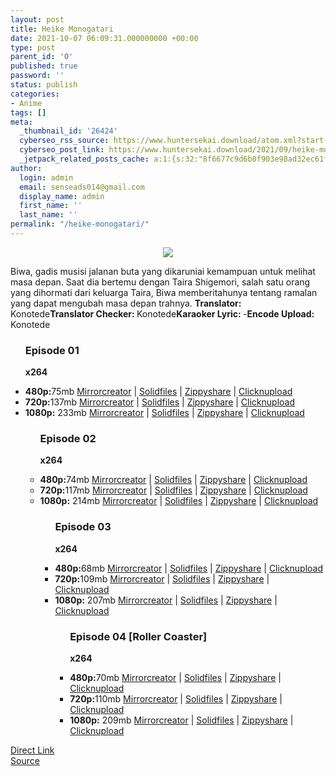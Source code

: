 ```yaml
---
layout: post
title: Heike Monogatari
date: 2021-10-07 06:09:31.000000000 +00:00
type: post
parent_id: '0'
published: true
password: ''
status: publish
categories:
- Anime
tags: []
meta:
  _thumbnail_id: '26424'
  cyberseo_rss_source: https://www.huntersekai.download/atom.xml?start-index=1
  cyberseo_post_link: https://www.huntersekai.download/2021/09/heike-monogatari.html
  _jetpack_related_posts_cache: a:1:{s:32:"8f6677c9d6b0f903e98ad32ec61f8deb";a:2:{s:7:"expires";i:1657969644;s:7:"payload";a:3:{i:0;a:1:{s:2:"id";i:27206;}i:1;a:1:{s:2:"id";i:27118;}i:2;a:1:{s:2:"id";i:25026;}}}}
author:
  login: admin
  email: senseads014@gmail.com
  display_name: admin
  first_name: ''
  last_name: ''
permalink: "/heike-monogatari/"
---
```

<p> <a class="popup" data-target="49738"></a>
<div dir="ltr" style="text-align: left;" trbidi="on">
<div class="separator" style="clear: both; text-align: center;"><a href="https://1.bp.blogspot.com/-UxQlaGuwZgI/YUPd3GvqjJI/AAAAAAAACMo/qfuJ3oGtODQaoqRp4fgSsWYU79Nzt4_uQCLcBGAsYHQ/s0/117476l.jpg" imageanchor="1" style="margin-left: 1em; margin-right: 1em;"><img border="0" data-original-height="318" data-original-width="225" src="{{ site.baseurl }}/assets/2021/10/117476l.jpg" /></a></div>
<p>Biwa, gadis musisi jalanan buta yang dikaruniai kemampuan untuk melihat masa depan. Saat dia bertemu dengan Taira Shigemori, salah satu orang yang dihormati dari keluarga Taira, Biwa memberitahunya tentang ramalan yang dapat mengubah masa depan trahnya.<a name="more"></a>
<pekerja><b>Translator: </b><span>Konotede</span><b>Translator Checker: </b><span>Konotede</span><b>Karaoker Lyric: </b><span>-</span><b>Encode Upload: </b><span>Konotede</span></pekerja>
<div class="dl">
<ul />
<h3>Episode 01</h3>
<p><strong>x264</strong>
<li><b>480p:</b><span id="size">75mb</span> <a href="https://semawur.com/KH2WRARRIhW">Mirrorcreator</a> | <a href="https://semawur.com/hM9f7AZ">Solidfiles</a> | <a href="https://semawur.com/Rzu2e6">Zippyshare</a> | <a href="https://semawur.com/v3VLRBYlc">Clicknupload</a></li>
<li><b>720p:</b><span id="size">137mb</span> <a href="https://semawur.com/mvpcn">Mirrorcreator</a> | <a href="https://semawur.com/EoC0uvwc6hK">Solidfiles</a> | <a href="https://semawur.com/F28AnYPP5s">Zippyshare</a> | <a href="https://semawur.com/qzpspLF">Clicknupload</a></li>
<li><b>1080p:</b> <span id="size">233mb</span> <a href="https://semawur.com/Vz5h9nU4Jl">Mirrorcreator</a> | <a href="https://semawur.com/NGu1">Solidfiles</a> | <a href="https://semawur.com/nN3yWIk">Zippyshare</a> | <a href="https://semawur.com/pFjKyF">Clicknupload</a></li>
<ul />
<h3>Episode 02</h3>
<p><strong>x264</strong>
<li><b>480p:</b><span id="size">74mb</span> <a href="https://semawur.com/gpdSiE">Mirrorcreator</a> | <a href="https://semawur.com/qG0S0X608">Solidfiles</a> | <a href="https://semawur.com/XvftAFQZgoka">Zippyshare</a> | <a href="https://semawur.com/QS5HreIIWHng">Clicknupload</a></li>
<li><b>720p:</b><span id="size">117mb</span> <a href="https://semawur.com/yux4xNfZOA">Mirrorcreator</a> | <a href="https://semawur.com/8sUO7">Solidfiles</a> | <a href="https://semawur.com/3nl0E2ty9">Zippyshare</a> | <a href="https://semawur.com/HAisLk0c8">Clicknupload</a></li>
<li><b>1080p:</b> <span id="size">214mb</span> <a href="https://semawur.com/3U6vOGU">Mirrorcreator</a> | <a href="https://semawur.com/Ha2b">Solidfiles</a> | <a href="https://semawur.com/SesO5f">Zippyshare</a> | <a href="https://semawur.com/hM7gGBQ">Clicknupload</a></li>
<ul />
<h3>Episode 03</h3>
<p><strong>x264</strong>
<li><b>480p:</b><span id="size">68mb</span> <a href="https://semawur.com/MWtMW5yL">Mirrorcreator</a> | <a href="https://semawur.com/7KYN6QW">Solidfiles</a> | <a href="https://semawur.com/Mu6ABZGbZ">Zippyshare</a> | <a href="https://semawur.com/M7e3tZBKnzvE">Clicknupload</a></li>
<li><b>720p:</b><span id="size">109mb</span> <a href="https://semawur.com/Zid7sJJrLA2J">Mirrorcreator</a> | <a href="https://semawur.com/CJhsGVMO">Solidfiles</a> | <a href="https://semawur.com/kUrSLGs26">Zippyshare</a> | <a href="https://semawur.com/V5tvIeeyDjx">Clicknupload</a></li>
<li><b>1080p:</b> <span id="size">207mb</span> <a href="https://semawur.com/TrfVrrWO6sgq">Mirrorcreator</a> | <a href="https://semawur.com/WBodchMUzsL7">Solidfiles</a> | <a href="https://semawur.com/u6qjhDoBKcL">Zippyshare</a> | <a href="https://semawur.com/5k87JaErV87">Clicknupload</a></li>
<ul />
<h3>Episode 04 [Roller Coaster]</h3>
<p><strong>x264</strong>
<li><b>480p:</b><span id="size">70mb</span> <a href="https://cararegistrasi.com/aWsoaX">Mirrorcreator</a> | <a href="https://cararegistrasi.com/IrwvEpQtgE3">Solidfiles</a> | <a href="https://cararegistrasi.com/lEds0vm">Zippyshare</a> | <a href="https://cararegistrasi.com/kqDL4">Clicknupload</a></li>
<li><b>720p:</b><span id="size">110mb</span> <a href="https://cararegistrasi.com/hVVnacOstNC">Mirrorcreator</a> | <a href="https://cararegistrasi.com/3eNTc">Solidfiles</a> | <a href="https://cararegistrasi.com/tBnj8o8f">Zippyshare</a> | <a href="https://cararegistrasi.com/Ex41Fwl8UtwZ">Clicknupload</a></li>
<li><b>1080p:</b> <span id="size">209mb</span> <a href="https://cararegistrasi.com/KQ0UAh">Mirrorcreator</a> | <a href="https://cararegistrasi.com/oRJ68w8lX5CC">Solidfiles</a> | <a href="https://cararegistrasi.com/7d8XWex">Zippyshare</a> | <a href="https://cararegistrasi.com/zgdWTHMJ">Clicknupload</a></li></div>
</div>
<link rel="stylesheet" href="https://cdnjs.cloudflare.com/ajax/libs/font-awesome/4.7.0/css/font-awesome.min.css" />
<div class="divbtn"> <a href="https://handymansurrender.com/fihup8buzv?key=94550f7ce39444073321dde3b8782f97" class="btn"><i class="fa fa-download"></i> Direct Link</a> <br /><a href="https://www.huntersekai.download/2021/09/heike-monogatari.html">Source</a> </div>
